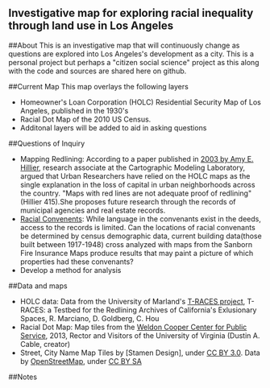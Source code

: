 ## Investigative map for exploring racial inequality through land use in Los Angeles 

##About
This is an investigative map that will continuously change as questions are explored into Los Angeles's development as a city. This is a personal project but perhaps a "citizen social science" project as this along with the code and sources are shared here on github.

##Current Map
This map overlays the following layers
* Homeowner's Loan Corporation (HOLC) Residential Security Map of Los Angeles, published in the 1930's
* Racial Dot Map of the 2010 US Census. 
* Additonal layers will be added to aid in asking questions

##Questions of Inquiry
* Mapping Redlining: According to a paper published in [2003 by Amy E. Hillier](http://repository.upenn.edu/cgi/viewcontent.cgi?article=1002&context=cplan_papers), research associate at the Cartographic Modeling Laboratory, argued that Urban Researchers have relied on the HOLC maps as the single explanation in the loss of capital in urban neighborhoods across the country. "Maps with red lines are not adequate proof of redlining"(Hillier 415).She proposes future research through the records of municipal agencies and real estate records.
* [Racial Convenents](http://www.kcet.org/socal/departures/columns/portraits/a-southern-california-dream-deferred.html): While language in the convenants exist in the deeds, access to the records is limited. Can the locations of racial convenants be determined by census demographic data, current building data(those built between 1917-1948) cross analyzed with maps from the Sanborn Fire Insurance Maps produce results that may paint a picture of which properties had these convenants?
 * Develop a method for analysis

##Data and maps
* HOLC data: Data from the University of Marland's [T-RACES project](http://salt.umd.edu/T-RACES), T-RACES: a Testbed for the Redlining Archives of California's Exlusionary Spaces, R. Marciano, D. Goldberg, C. Hou
* Racial Dot Map: Map tiles from the [Weldon Cooper Center for Public Service](http://www.coopercenter.org/demographics/Racial-Dot-Map), 2013, Rector and Visitors of the University of Virginia (Dustin A. Cable, creator)
* Street, City Name Map Tiles by [Stamen Design], under [CC BY 3.0](http://creativecommons.org/licenses/by/3.0). Data by [OpenStreetMap](http://openstreetmap.org), under [CC BY SA](http://creativecommons.org/licenses/by-sa/3.0)

##Notes
